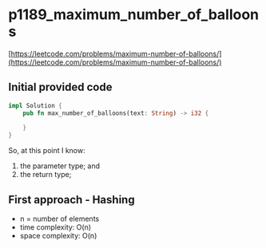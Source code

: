 # p1189_maximum_number_of_balloons
[https://leetcode.com/problems/maximum-number-of-balloons/](https://leetcode.com/problems/maximum-number-of-balloons/)

## Initial provided code
```Rust
impl Solution {
    pub fn max_number_of_balloons(text: String) -> i32 {
        
    }
}
```

So, at this point I know:
1. the parameter type; and
2. the return type;

## First approach - Hashing

- n = number of elements
- time complexity: O(n)
- space complexity: O(n)